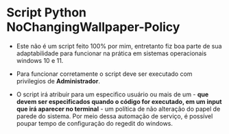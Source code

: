 <h1>Script Python NoChangingWallpaper-Policy</h1>

<ul>
  <li>
    <p>Este não é um script feito 100% por mim, entretanto fiz boa parte de sua adaptabilidade para funcionar na prática em sistemas operacionais windows 10 e 11.</p>
  </li>
  <li>
    <p>Para funcionar corretamente o script deve ser executado com privilegios de <b>Administrador</b>.</p>
  </li>
  <li>
    <p>O script irá atribuir para um especifico usuário ou mais de um - <b>que devem ser especificados quando o código for executado, em um input que irá aparecer no terminal</b> - um política de não alteração do papel de parede do sistema. Por meio dessa automação de serviço, é possível poupar tempo de configuração do regedit do windows.</p>
  </li>
</ul>
